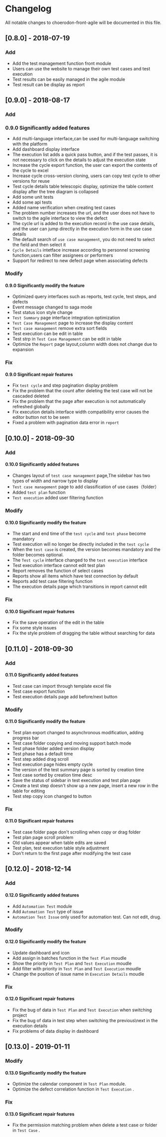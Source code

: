 # Changelog

All notable changes to choerodon-front-agile will be documented in this file.

## [0.8.0] - 2018-07-19

### Add

- Add the test management function front module
- Users can use the website to manage their own test cases and test execution
- Test results can be easily managed in the agile module
- Test result can be display as report

## [0.9.0] - 2018-08-17
### Add

### 0.9.0 Significantly added features

- Add multi-language interface,can be used for multi-language switching with the platform
- Add dashboard display interface
- The execution list adds a quick pass button, and if the test passes, it is not necessary to click on the details to adjust the execution state
- Increase the cycle export function, the user can export the contents of the cycle to excel
- Increase cycle cross-version cloning, users can copy test cycle to other versions for reuse
- Test cycle details table telescopic display, optimize the table content display after the tree diagram is collapsed
- Add some unit tests
- Add some api tests
- Added name verification when creating test cases
- The problem number increases the url, and the user does not have to switch to the agile interface to view the defect
- The cycle url is added to the execution record in the use case details, and the user can jump directly in the execution form in the use case details
- The default search of `use case management`, you do not need to select the field and then select it
- `Cycle Details` intetface increase according to personnel screening function,users can filter assignees or performers
- Support for redirect to new defect page when associating defects

### Modify

#### 0.9.0 Significantly modify the feature

- Optimized query interfaces such as reports, test cycle, test steps, and defects
- Event message changed to saga mode
- Test status icon style change
- `Test Summary` page interface integration optimization
- `Test Case Management` page to increase the display content
- `Test case management` remove extra sort fields
- Test execution can be edit in table
- Test strp in `Test Case Management` can be edit in table
- Optimize the `Report` page layout,column width does not change due to expansion

### Fix

#### 0.9.0 Significant repair features

- Fix `test cycle` and step pagination display problem
- Fix the problem that the count after deleting the test case will not be cascaded deleted
- Fix the problem that the page after execution is not automatically refreshed globally
- Fix execution details interface width compatibility error causes the editor button not to be seen
- Fixed a problem with pagination data error in `report`

## [0.10.0] - 2018-09-30

### Add

#### 0.10.0 Significantly added features

- Changes layout of `test case management` page,The sidebar has two types of width and narrow type to display
- `Test case management` page to add classification of use cases（folder）
- Added `test plan` function
- `Test execution` added user filtering function

### Modify

#### 0.10.0 Significantly modify the feature

- The start and end time of the `test cycle` and `test phase` become mandatory
- Test execution will no longer be directly included in the `test cycle`
- When the `test case` is created, the version becomes mandatory and the folder becomes optional.
- The `Test cycle` interface changed to the `test execution` interface
- Test execution interface cannot edit test plan
- Report removes the function of select cases
- Reports show all items which have test connection by default
- Reports add test case filtering function
- The execution details page which transitions in report cannot edit

### Fix

#### 0.10.0 Significant repair features

- Fix the save operation of the edit in the table
- Fix some style issues
- Fix the style problem of dragging the table without searching for data

## [0.11.0] - 2018-09-30

### Add

#### 0.11.0 Significantly added features

- Test case can import through template excel file
- Test case export function
- Test execution details page add before/next button

### Modify

#### 0.11.0 Significantly modify the feature

- Test plan export changed to asynchronous modification, adding progress bar
- Test case folder copying and moving support batch mode
- Test phase folder added version display
- Test phase has a default time
- Test step added drag scroll
- Test execution page hides empty cycle
- The version of the test summary page is sorted by creation time
- Test case sorted by creation time desc
- Save the status of sidebar in test execution and test plan page
- Create a test step doesn't show up a new page, insert a new row in the table for editing
- Test step copy icon changed to button

### Fix

#### 0.11.0 Significant repair features

- Test case folder page don't scrolling when copy or drag folder
- Test plan page scroll problem
- Old values appear when table edits are saved
- Test plan, test execution table style adjustment
- Don't return to the first page after modifying the test case


## [0.12.0] - 2018-12-14

### Add

#### 0.12.0 Significantly added features

- Add `Automation Test` module
- Add `Automation Test` type of issue
- `Automation Test Issue` only used for automation test. Can not edit, drug.

### Modify

#### 0.12.0 Significantly modify the feature

- Update dashboard and icon
- Add assign in batches function in the `Test Plan` moudle
- Show the priority in `Test Plan` and `Test Execution` moudle
- Add filter with priority in `Test Plan` and `Test Execution` moudle
- Change the position of issue name in `Execution Details` moudle

### Fix

#### 0.12.0 Significant repair features

- Fix the bug of data  in `Test Plan` and `Test Execution` when switching project
- Fix the bug of data in test step when switching the previous\next in the execution details
- Fix problems of data display in dashboard

## [0.13.0] - 2019-01-11

### Modify

#### 0.13.0 Significantly modify the feature

- Optimize the calendar component in `Test Plan` module.
- Optimize the defect correlation function in `Test Execution` .

### Fix

#### 0.13.0 Significant repair features

- Fix the permission matching problem when delete a test case or folder in `Test Case` .